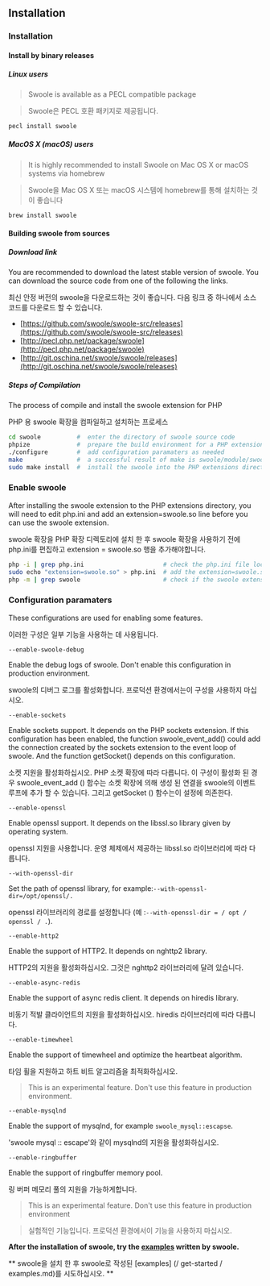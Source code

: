 ## Installation

### Installation

#### Install by binary releases

##### Linux users

> Swoole is available as a PECL compatible package

> Swoole은 PECL 호환 패키지로 제공됩니다.

``` bash
pecl install swoole
```
##### MacOS X \(macOS\) users

> It is highly recommended to install Swoole on Mac OS X or macOS systems via homebrew

> Swoole을 Mac OS X 또는 macOS 시스템에 homebrew를 통해 설치하는 것이 좋습니다

``` bash
brew install swoole
```

#### Building swoole from sources

##### Download link

You are recommended to download the latest stable version of swoole. You can download the source code from one of the following the links.

최신 안정 버전의 swoole을 다운로드하는 것이 좋습니다. 다음 링크 중 하나에서 소스 코드를 다운로드 할 수 있습니다.

- [https://github.com/swoole/swoole-src/releases](https://github.com/swoole/swoole-src/releases)
- [http://pecl.php.net/package/swoole](http://pecl.php.net/package/swoole)
- [http://git.oschina.net/swoole/swoole/releases](http://git.oschina.net/swoole/swoole/releases)

##### Steps of Compilation 

The process of compile and install the swoole extension for PHP

PHP 용 swoole 확장을 컴파일하고 설치하는 프로세스

``` bash
cd swoole          #  enter the directory of swoole source code   
phpize       	   #  prepare the build environment for a PHP extension
./configure        #  add configuration paramaters as needed
make 			   #  a successful result of make is swoole/module/swoole.so
sudo make install  #  install the swoole into the PHP extensions directory
```

### Enable swoole

After installing the swoole extension to the PHP extensions directory, you will need to edit php.ini and add an extension=swoole.so line before you can use the swoole extension.

swoole 확장을 PHP 확장 디렉토리에 설치 한 후 swoole 확장을 사용하기 전에 php.ini를 편집하고 extension = swoole.so 행을 추가해야합니다.

```bash
php -i | grep php.ini                      # check the php.ini file location
sudo echo "extension=swoole.so" > php.ini  # add the extension=swoole.so to the end of php.ini
php -m | grep swoole                       # check if the swoole extension has been enabled
```

### Configuration paramaters

These configurations are used for enabling some features.

이러한 구성은 일부 기능을 사용하는 데 사용됩니다.

`--enable-swoole-debug` 

Enable the debug logs of swoole. Don't enable this configuration in production environment.

swoole의 디버그 로그를 활성화합니다. 프로덕션 환경에서는이 구성을 사용하지 마십시오.

`--enable-sockets` 

Enable sockets support. It depends on the PHP sockets extension. If this configuration has been enabled, the function swoole_event_add() could add the connection created by the sockets extension to the event loop of swoole. And the function getSocket() depends on this configuration.  

소켓 지원을 활성화하십시오. PHP 소켓 확장에 따라 다릅니다. 이 구성이 활성화 된 경우 swoole_event_add () 함수는 소켓 확장에 의해 생성 된 연결을 swoole의 이벤트 루프에 추가 할 수 있습니다. 그리고 getSocket () 함수는이 설정에 의존한다.

`--enable-openssl` 

Enable openssl support. It depends on the libssl.so library given by operating system.

openssl 지원을 사용합니다. 운영 체제에서 제공하는 libssl.so 라이브러리에 따라 다릅니다.

`--with-openssl-dir`

Set the path of openssl library, for example:`--with-openssl-dir=/opt/openssl/.`

openssl 라이브러리의 경로를 설정합니다 (예 :`--with-openssl-dir = / opt / openssl / .`).

`--enable-http2`

Enable the support of HTTP2. It depends on nghttp2 library.

HTTP2의 지원을 활성화하십시오. 그것은 nghttp2 라이브러리에 달려 있습니다.

`--enable-async-redis`

Enable the support of async redis client. It depends on hiredis library.

비동기 적발 클라이언트의 지원을 활성화하십시오. hiredis 라이브러리에 따라 다릅니다.

`--enable-timewheel`

Enable the support of timewheel and optimize the heartbeat algorithm.

타임 휠을 지원하고 하트 비트 알고리즘을 최적화하십시오.

> This is an experimental feature. Don't use this feature in production environment.

`--enable-mysqlnd`

Enable the support of mysqlnd, for example `swoole_mysql::escapse`.

'swoole mysql :: escape'와 같이 mysqlnd의 지원을 활성화하십시오.

`--enable-ringbuffer`

Enable the support of ringbuffer memory pool.

링 버퍼 메모리 풀의 지원을 가능하게합니다.

> This is an experimental feature. Don't use this feature in production environment

> 실험적인 기능입니다. 프로덕션 환경에서이 기능을 사용하지 마십시오.

**After the installation of swoole,  try the [examples](/get-started/examples.md) written by swoole.**

** swoole을 설치 한 후 swoole로 작성된 [examples] (/ get-started / examples.md)를 시도하십시오. **